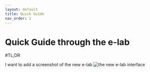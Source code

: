 ```yaml
---
layout: default
title: Quick Guide
nav_order: 1
---
```


# Quick Guide through the e-lab
\#TL;DR

I want to add a screenshot of the new e-lab ![the new e-lab interface](../../assets/images/elab-interface.PNG)
